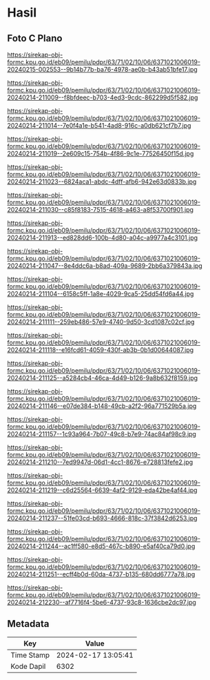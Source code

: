 # Hasil

## Foto C Plano

https://sirekap-obj-formc.kpu.go.id/eb09/pemilu/pdpr/63/71/02/10/06/6371021006019-20240215-002553--9b14b77b-ba76-4978-ae0b-b43ab51bfe17.jpg

https://sirekap-obj-formc.kpu.go.id/eb09/pemilu/pdpr/63/71/02/10/06/6371021006019-20240214-211009--f8bfdeec-b703-4ed3-9cdc-862299d5f582.jpg

https://sirekap-obj-formc.kpu.go.id/eb09/pemilu/pdpr/63/71/02/10/06/6371021006019-20240214-211014--7e0f4a1e-b541-4ad8-916c-a0db621cf7b7.jpg

https://sirekap-obj-formc.kpu.go.id/eb09/pemilu/pdpr/63/71/02/10/06/6371021006019-20240214-211019--2e609c15-754b-4f86-9c1e-77526450f15d.jpg

https://sirekap-obj-formc.kpu.go.id/eb09/pemilu/pdpr/63/71/02/10/06/6371021006019-20240214-211023--6824aca1-abdc-4dff-afb6-942e63d0833b.jpg

https://sirekap-obj-formc.kpu.go.id/eb09/pemilu/pdpr/63/71/02/10/06/6371021006019-20240214-211030--c85f8183-7515-4618-a463-a8f53700f901.jpg

https://sirekap-obj-formc.kpu.go.id/eb09/pemilu/pdpr/63/71/02/10/06/6371021006019-20240214-211913--ed828dd6-100b-4d80-a04c-a9977a4c3101.jpg

https://sirekap-obj-formc.kpu.go.id/eb09/pemilu/pdpr/63/71/02/10/06/6371021006019-20240214-211047--8e4ddc6a-b8ad-409a-9689-2bb6a379843a.jpg

https://sirekap-obj-formc.kpu.go.id/eb09/pemilu/pdpr/63/71/02/10/06/6371021006019-20240214-211104--6158c5ff-1a8e-4029-9ca5-25dd54fd6a44.jpg

https://sirekap-obj-formc.kpu.go.id/eb09/pemilu/pdpr/63/71/02/10/06/6371021006019-20240214-211111--259eb486-57e9-4740-9d50-3cd1087c02cf.jpg

https://sirekap-obj-formc.kpu.go.id/eb09/pemilu/pdpr/63/71/02/10/06/6371021006019-20240214-211118--e16fcd61-4059-430f-ab3b-0b1d00644087.jpg

https://sirekap-obj-formc.kpu.go.id/eb09/pemilu/pdpr/63/71/02/10/06/6371021006019-20240214-211125--a5284cb4-46ca-4d49-b126-9a8b632f8159.jpg

https://sirekap-obj-formc.kpu.go.id/eb09/pemilu/pdpr/63/71/02/10/06/6371021006019-20240214-211146--e07de384-b148-49cb-a2f2-96a771529b5a.jpg

https://sirekap-obj-formc.kpu.go.id/eb09/pemilu/pdpr/63/71/02/10/06/6371021006019-20240214-211157--1c93a964-7b07-49c8-b7e9-74ac84af98c9.jpg

https://sirekap-obj-formc.kpu.go.id/eb09/pemilu/pdpr/63/71/02/10/06/6371021006019-20240214-211210--7ed9947d-06d1-4cc1-8676-e728813fefe2.jpg

https://sirekap-obj-formc.kpu.go.id/eb09/pemilu/pdpr/63/71/02/10/06/6371021006019-20240214-211219--c6d25564-6639-4af2-9129-eda42be4af44.jpg

https://sirekap-obj-formc.kpu.go.id/eb09/pemilu/pdpr/63/71/02/10/06/6371021006019-20240214-211237--51fe03cd-b693-4666-818c-37f3842d6253.jpg

https://sirekap-obj-formc.kpu.go.id/eb09/pemilu/pdpr/63/71/02/10/06/6371021006019-20240214-211244--ac1ff580-e8d5-467c-b890-e5af40ca79d0.jpg

https://sirekap-obj-formc.kpu.go.id/eb09/pemilu/pdpr/63/71/02/10/06/6371021006019-20240214-211251--ecff4b0d-60da-4737-b135-680dd6777a78.jpg

https://sirekap-obj-formc.kpu.go.id/eb09/pemilu/pdpr/63/71/02/10/06/6371021006019-20240214-212230--af7716f4-5be6-4737-93c8-1636cbe2dc97.jpg


## Metadata

| Key        | Value               |
| ---------- | ------------------- |
| Time Stamp | 2024-02-17 13:05:41 |
| Kode Dapil | 6302                |




